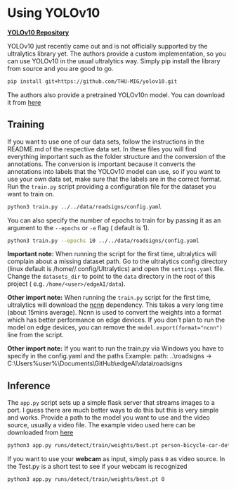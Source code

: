 # Using YOLOv10

**[YOLOv10 Repository](https://github.com/THU-MIG/yolov10.git)**

YOLOv10 just recently came out and is not officially supported by the ultralytics library yet. The authors provide a
custom implementation, so you can use YOLOv10 in the usual ultralytics way. Simply pip install the library from source
and you are good to go.

```sh
pip install git+https://github.com/THU-MIG/yolov10.git
```

The authors also provide a pretrained YOLOv10n model. You can download it
from [here](https://github.com/THU-MIG/yolov10/releases/download/v1.1/yolov10n.pt)

## Training

If you want to use one of our data sets, follow the instructions in the README.md of the respective data set. In these
files you will find everything important such as the folder structure and the conversion of the annotations. The
conversion is important because it converts the annotations into labels that the YOLOv10 model can use, so if you want
to use your own data set, make sure that the labels are in the correct format. Run the `train.py` script providing a
configuration file for the dataset you want to train on.

```sh
python3 train.py ../../data/roadsigns/config.yaml
```

You can also specify the number of epochs to train for by passing it as an argument to the `--epochs` or `-e` flag (
default is 1).

```sh
python3 train.py --epochs 10 ../../data/roadsigns/config.yaml
```

**Important note:** When running the script for the first time, ultralytics will complain about a missing dataset path.
Go to the ultralytics config directory (linux default is /home/<user>/.config/Ultralytics) and open the `settings.yaml`
file. Change the `datasets_dir` to point to the `data` directory in the root of this project (
e.g. `/home/<user>/edgeAI/data`).

**Other import note:** When running the `train.py` script for the first time, ultralytics will download
the [ncnn](https://github.com/Tencent/ncnn) dependency. This takes a very long time (about 15mins average). Ncnn is used
to convert the weights into a format which has better performance on edge devices. If you don't plan to run the model on
edge devices, you can remove the `model.export(format="ncnn")` line from the script.

**Other import note:** If you want to run the train.py via Windows you have to specify in the config.yaml and the paths
Example: path: ..\roadsigns -> C:\Users\%user%\Documents\GitHub\edgeAI\data\roadsigns

## Inference

The `app.py` script sets up a simple flask server that streams images to a port. I guess there are much better ways to
do this but this is very simple and works. Provide a path to the model you want to use and the video source, usually a
video file. The example video used here can be downloaded
from [here](https://raw.githubusercontent.com/intel-iot-devkit/sample-videos/master/person-bicycle-car-detection.mp4)

```sh
python3 app.py runs/detect/train/weights/best.pt person-bicycle-car-detection.mp4
```

If you want to use your **webcam** as input, simply pass `0` as video source.
In the Test.py is a short test to see if your webcam is recognized

```sh
python3 app.py runs/detect/train/weights/best.pt 0
```
